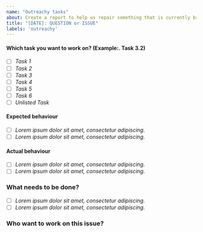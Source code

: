 ```yaml
---
name: "Outreachy tasks"
about: Create a report to help us repair something that is currently broken
title: "[DATE]: QUESTION or ISSUE"
labels: 'outreachy'
---
```

<!-- Use this template to complete tasks in the OSCSA Website. 
This template was taken from the [Turing Way](https://github.com/alan-turing-institute/the-turing-way/blob/main/.github/ISSUE_TEMPLATE/bug_report.md?plain=1)
 -->
 
 
#### Which task you want to work on? (Example:. Task 3.2)

<!-- 

pick and choose one task only please, for example 3.2 only

#### **Task 2**
Add a drop-down for About us. In the dropdown, we want to add

- **2.1** Who are we?
This will direct you to the same about us page on the website
- **2.2** Code of Conduct
This will direct you to a new subpage with [the code of conduct](https://github.com/Open-Science-Community-Saudi-Arabia/MOOCs/blob/main/CODE_OF_CONDUCT.md)

#### **Task 3**

We need to add an events subpage where we can link our events in [Zenodo](https://zenodo.org/communities/1231231664/?page=1&size=20). 

- **3.1** Add this to the nav bar 
- **3.2** Add three cards with each event, title, name of the speaker, and language.
- **3.3** Each card should direct you to a subpage with a description of the event, speaker, language and a link to the slides from Zenodo

Make sure it's reflected on both the Arabic and English pages. 
> You don't need to know Arabic; there will be another intern who will be helping with Arabic. but use Google translate for the demo and submit a PR.
-->

- [ ] *Task 1*
- [ ] *Task 2*
- [ ] *Task 3*
- [ ] *Task 4*
- [ ] *Task 5*
- [ ] *Task 6*
- [ ] *Unlisted Task*

#### Expected behaviour
<!-- Tell us what you thought would happen. 
We suggest using bullets (indicated by * or -) or checkboxes [ ] (filled checkbox [x]) here -->

- [ ] *Lorem ipsum dolor sit amet, consectetur adipiscing.*
- [ ] *Lorem ipsum dolor sit amet, consectetur adipiscing.*

#### Actual behaviour
<!-- Tell us what actually happens. 
We suggest using bullets (indicated by * or -) or checkboxes [ ] (filled checkbox [x]) here -->

- [ ] *Lorem ipsum dolor sit amet, consectetur adipiscing.*
- [ ] *Lorem ipsum dolor sit amet, consectetur adipiscing.*

### What needs to be done?

<!-- We suggest using bullets (indicated by * or -) and filled checkboxes [x] here -->

- [ ] *Lorem ipsum dolor sit amet, consectetur adipiscing.*
- [ ] *Lorem ipsum dolor sit amet, consectetur adipiscing.*

### Who want to work on this issue?

<!-- Please indicate if you wants to be assigned to the issue -->
